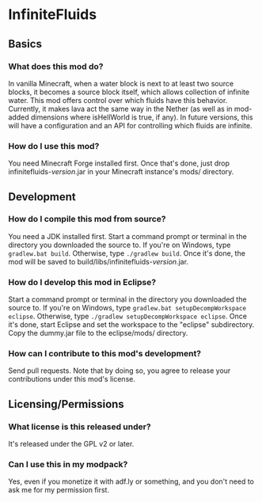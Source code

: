 # InfiniteFluids

## Basics

### What does this mod do?
In vanilla Minecraft, when a water block is next to at least two source blocks,
it becomes a source block itself, which allows collection of infinite water.
This mod offers control over which fluids have this behavior. Currently, it
makes lava act the same way in the Nether (as well as in mod-added dimensions
where isHellWorld is true, if any). In future versions, this will have a
configuration and an API for controlling which fluids are infinite.

### How do I use this mod?
You need Minecraft Forge installed first. Once that's done, just drop
infinitefluids-*version*.jar in your Minecraft instance's mods/ directory.

## Development

### How do I compile this mod from source?
You need a JDK installed first. Start a command prompt or terminal in the
directory you downloaded the source to. If you're on Windows, type
`gradlew.bat build`. Otherwise, type `./gradlew build`. Once it's done, the mod
will be saved to build/libs/infinitefluids-*version*.jar.

### How do I develop this mod in Eclipse?
Start a command prompt or terminal in the directory you downloaded the source
to. If you're on Windows, type `gradlew.bat setupDecompWorkspace eclipse`.
Otherwise, type `./gradlew setupDecompWorkspace eclipse`. Once it's done, start
Eclipse and set the workspace to the "eclipse" subdirectory. Copy the dummy.jar
file to the eclipse/mods/ directory.

### How can I contribute to this mod's development?
Send pull requests. Note that by doing so, you agree to release your
contributions under this mod's license.

## Licensing/Permissions

### What license is this released under?
It's released under the GPL v2 or later.

### Can I use this in my modpack?
Yes, even if you monetize it with adf.ly or something, and you don't need to
ask me for my permission first.
